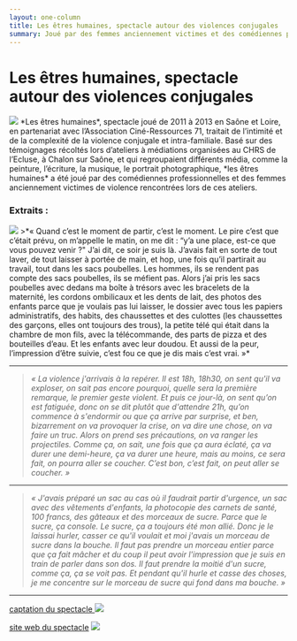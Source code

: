 ```yaml
---
layout: one-column
title: Les êtres humaines, spectacle autour des violences conjugales
summary: Joué par des femmes anciennement victimes et des comédiennes professionnelles, le spectacle a été crée à partir d’ateliers artistiques menés en CHRS à Chalon sur Saône et des témoignages donnés aussi bien par les femmes accueillies que par les travailleuses sociales qui les accompagnent. Le spectacle a été joué de 2011 à 2013.
---
```


# Les êtres humaines, spectacle autour des violences conjugales
<img class="img-fluid img" src="http://res.cloudinary.com/dnxcesebo/image/upload/v1526489757/êtres_humaines_flyer_tournee2013_pzhlxa.jpg"/> 
*Les êtres humaines*, spectacle joué de 2011 à 2013 en Saône et Loire, en partenariat avec l’Association Ciné-Ressources 71, traitait de l’intimité et de la complexité de la violence conjugale et intra-familiale. Basé sur des témoignages récoltés lors d’ateliers à médiations organisées au CHRS de l’Ecluse, à Chalon sur Saône, et qui regroupaient différents média, comme la peinture, l’écriture, la musique, le portrait photographique, *les êtres humaines*  a été joué par des comédiennes professionnelles et des femmes anciennement victimes de violence rencontrées lors de ces ateliers.

### Extraits : 
 
<img class="img-fluid img-right" src="http://res.cloudinary.com/dnxcesebo/image/upload/v1526489642/soloMireilleavec_David_small_-_copie_mbkxai.jpg"/>
>*«&nbsp;Quand c’est le moment de partir, c’est le moment. Le pire c’est que c’était prévu, on m’appelle le matin, on me dit : “y’a une place, est-ce que vous pouvez venir ?" J’ai dit, ce soir je suis là. J’avais fait en sorte de tout laver, de tout laisser à portée de main, et hop, une fois qu’il partirait au travail, tout dans les sacs poubelles. Les hommes, ils se rendent pas compte des sacs poubelles, ils se méfient pas. Alors j’ai pris les sacs poubelles avec dedans ma boîte à trésors avec les bracelets de la maternité, les cordons ombilicaux et les dents de lait, des photos des enfants parce que je voulais pas lui laisser, le dossier avec tous les papiers administratifs, des habits, des chaussettes et des culottes (les chaussettes des garçons, elles ont toujours des trous), la petite télé qui était dans la chambre de mon fils, avec la télécommande, des parts de pizza et des bouteilles d’eau. Et les enfants avec leur doudou. Et aussi de la peur, l’impression d’être suivie, c’est fou ce que je dis mais c’est vrai.&nbsp;»*

----
>*«&nbsp;La violence j'arrivais à la repérer. Il est 18h, 18h30, on sent qu'il va exploser, on sait pas encore pourquoi, quelle sera la première remarque, le premier geste violent. Et puis ce jour-là, on sent qu’on est fatiguée, donc on se dit plutôt que d'attendre 21h, qu’on commence à s'endormir ou que ça arrive par surprise, et ben, bizarrement on va provoquer la crise, on va dire une chose, on va faire un truc. Alors on prend ses précautions, on va ranger les projectiles. Comme ça, on sait, une fois que ça aura éclaté, ça va durer une demi-heure, ça va durer une heure, mais au moins, ce sera fait, on pourra aller se coucher. C’est bon, c’est fait, on peut aller se coucher.&nbsp;»*

----
>*«&nbsp;J'avais préparé un sac au cas où il faudrait partir d'urgence, un sac avec des vêtements d'enfants, la photocopie des carnets de santé, 100 francs, des gâteaux et des morceaux de sucre. Parce que le sucre, ça console. Le sucre, ça a toujours été mon allié. Donc je le laissai hurler, casser ce qu'il voulait et moi j'avais un morceau de sucre dans la bouche. Il faut pas prendre un morceau entier parce que ça fait mâcher et du coup il peut avoir l'impression que je suis en train de parler dans son dos. Il faut prendre la moitié d'un sucre, comme ça, ça se voit pas. Et pendant qu'il hurle et casse des choses,  je me concentre sur le morceau de sucre qui fond dans ma bouche.&nbsp;»*

----

[captation du spectacle ](https://vimeo.com/144494122) [![](http://res.cloudinary.com/dnxcesebo/image/upload/c_scale,h_140/v1526493406/captation-etres-humaines-button_vpxn5g.png)](https://vimeo.com/144494122) 

[site web du spectacle](http://lesetreshumaines.net) ![](http://res.cloudinary.com/dnxcesebo/image/upload/c_scale,h_100/v1526489586/je_te_détruirai_Etres_Humaines_eehr9y.jpg) 
<br>